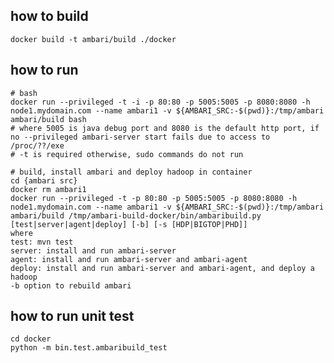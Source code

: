 <!--
Licensed under the Apache License, Version 2.0 (the "License");
you may not use this file except in compliance with the License.
You may obtain a copy of the License at

    http://www.apache.org/licenses/LICENSE-2.0

Unless required by applicable law or agreed to in writing, software
distributed under the License is distributed on an "AS IS" BASIS,
WITHOUT WARRANTIES OR CONDITIONS OF ANY KIND, either express or implied.
See the License for the specific language governing permissions and
limitations under the License.
-->


how to build
--------------------

```
docker build -t ambari/build ./docker
```

how to run
--------------------

```
# bash
docker run --privileged -t -i -p 80:80 -p 5005:5005 -p 8080:8080 -h node1.mydomain.com --name ambari1 -v ${AMBARI_SRC:-$(pwd)}:/tmp/ambari ambari/build bash
# where 5005 is java debug port and 8080 is the default http port, if no --privileged ambari-server start fails due to access to /proc/??/exe
# -t is required otherwise, sudo commands do not run

# build, install ambari and deploy hadoop in container
cd {ambari src}
docker rm ambari1
docker run --privileged -t -p 80:80 -p 5005:5005 -p 8080:8080 -h node1.mydomain.com --name ambari1 -v ${AMBARI_SRC:-$(pwd)}:/tmp/ambari ambari/build /tmp/ambari-build-docker/bin/ambaribuild.py [test|server|agent|deploy] [-b] [-s [HDP|BIGTOP|PHD]]
where
test: mvn test
server: install and run ambari-server
agent: install and run ambari-server and ambari-agent
deploy: install and run ambari-server and ambari-agent, and deploy a hadoop
-b option to rebuild ambari
```

how to run unit test
--------------------
```
cd docker
python -m bin.test.ambaribuild_test

```

